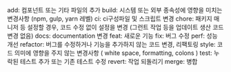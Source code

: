 add: 컴포넌트 또는 기타 파일의 추가
build: 시스템 또는 외부 종속성에 영향을 미치는 변경사항 (npm, gulp, yarn 레벨)
ci: ci구성파일 및 스크립트 변경
chore: 패키지 매니저 등 설정할 경우, 코드 수정 없이 설정을 변경 (그런트 작업 등을 업데이트 생산 코드 변경 없음)
docs: documentation 변경
feat: 새로운 기능
fix: 버그 수정
perf: 성능 개선
refactor: 버그를 수정하거나 기능을 추가하지 않는 코드 변경, 리팩토링
style: 코드 의미에 영향을 주지 않는 변경사항 ( white space, formatting, colons )
test: 누락된 테스트 추가 또는 기존 테스트 수정
revert: 작업 되돌리기
merge: 병합